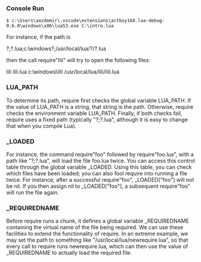 ### Console Run
```
$ c:\Users\aozdemir\.vscode\extensions\actboy168.lua-debug-0.6.0\windows\x86\lua53.exe C:\intro.lua
```

For instance, if the path is

?;?.lua;c:\windows\?;/usr/local/lua/?/?.lua

then the call require"lili" will try to open the following files:

lili
lili.lua
c:\windows\lili
/usr/local/lua/lili/lili.lua

### LUA_PATH
To determine its path, require first checks the global variable LUA_PATH. 
If the value of LUA_PATH is a string, that string is the path. 
Otherwise, require checks the environment variable LUA_PATH. 
Finally, if both checks fail, require uses a fixed path (typically "?;?.lua", 
although it is easy to change that when you compile Lua).

### _LOADED
For instance, the command require"foo" followed by require"foo.lua", 
with a path like "?;?.lua", will load the file foo.lua twice. 
You can access this control table through the global variable _LOADED. 
Using this table, you can check which files have been loaded; you can also fool 
require into running a file twice. For instance, after a successful 
require"foo", _LOADED["foo"] will not be nil. If you then assign nil to 
_LOADED["foo"], a subsequent require"foo" will run the file again.

### _REQUIREDNAME
Before require runs a chunk, it defines a global variable _REQUIREDNAME containing the 
virtual name of the file being required. We can use these facilities to extend the 
functionality of require. In an extreme example, we may set the path to 
something like "/usr/local/lua/newrequire.lua", so that every call to require runs 
newrequire.lua, which can then use the value of _REQUIREDNAME to actually load the required file.
